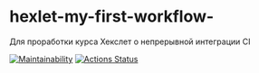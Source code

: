 # hexlet-my-first-workflow-
Для проработки курса Хекслет о непрерывной интеграции CI

[![Maintainability](https://api.codeclimate.com/v1/badges/17b679fe97a7f85f63c1/maintainability)](https://codeclimate.com/github/evgeniyworkbel/hexlet-my-first-workflow-/maintainability)
[![Actions Status](https://github.com/evgeniyworkbel/hexlet-my-first-workflow-/workflows/greeting/badge.svg)](https://github.com/evgeniyworkbel/hexlet-my-first-workflow-/actions)
